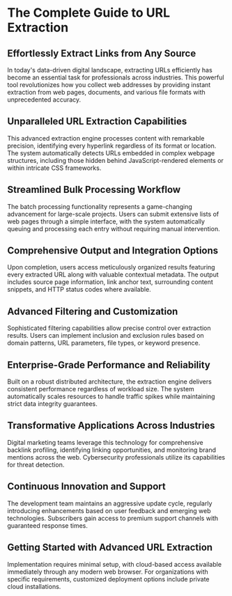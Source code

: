 # The Complete Guide to URL Extraction  
## Effortlessly Extract Links from Any Source  

In today's data-driven digital landscape, extracting URLs efficiently has become an essential task for professionals across industries. This powerful tool revolutionizes how you collect web addresses by providing instant extraction from web pages, documents, and various file formats with unprecedented accuracy.  

## Unparalleled URL Extraction Capabilities  

This advanced extraction engine processes content with remarkable precision, identifying every hyperlink regardless of its format or location. The system automatically detects URLs embedded in complex webpage structures, including those hidden behind JavaScript-rendered elements or within intricate CSS frameworks.  

## Streamlined Bulk Processing Workflow  

The batch processing functionality represents a game-changing advancement for large-scale projects. Users can submit extensive lists of web pages through a simple interface, with the system automatically queuing and processing each entry without requiring manual intervention.  

## Comprehensive Output and Integration Options  

Upon completion, users access meticulously organized results featuring every extracted URL along with valuable contextual metadata. The output includes source page information, link anchor text, surrounding content snippets, and HTTP status codes where available.  

## Advanced Filtering and Customization  

Sophisticated filtering capabilities allow precise control over extraction results. Users can implement inclusion and exclusion rules based on domain patterns, URL parameters, file types, or keyword presence.  

## Enterprise-Grade Performance and Reliability  

Built on a robust distributed architecture, the extraction engine delivers consistent performance regardless of workload size. The system automatically scales resources to handle traffic spikes while maintaining strict data integrity guarantees.  

## Transformative Applications Across Industries  

Digital marketing teams leverage this technology for comprehensive backlink profiling, identifying linking opportunities, and monitoring brand mentions across the web. Cybersecurity professionals utilize its capabilities for threat detection.  

## Continuous Innovation and Support  

The development team maintains an aggressive update cycle, regularly introducing enhancements based on user feedback and emerging web technologies. Subscribers gain access to premium support channels with guaranteed response times.  

## Getting Started with Advanced URL Extraction  

Implementation requires minimal setup, with cloud-based access available immediately through any modern web browser. For organizations with specific requirements, customized deployment options include private cloud installations.  </html>
